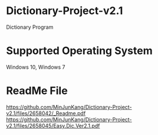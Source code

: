
# Dictionary-Project-v2.1
Dictionary Program

# Supported Operating System
Windows 10, Windows 7

# ReadMe File

https://github.com/MinJunKang/Dictionary-Project-v2.1/files/2658042/_Readme.pdf
https://github.com/MinJunKang/Dictionary-Project-v2.1/files/2658045/Easy.Dic.Ver2.1.pdf
